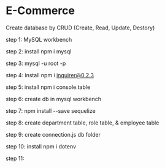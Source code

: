 # E-Commerce

Create database by CRUD (Create, Read, Update, Destory)

step 1: MySQL workbench

step 2: install npm i mysql

step 3: mysql -u root -p

step 4: install npm i inquirer@0.2.3

step 5: install npm i console.table

step 6: create db in mysql workbench

step 7: npm install --save sequelize

step 8: create department table, role table, & employee table

step 9: create connection.js db folder

step 10: install npm i dotenv

step 11:
